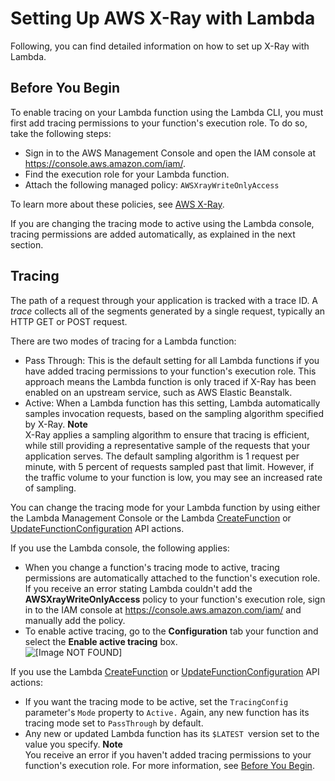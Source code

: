 # Setting Up AWS X\-Ray with Lambda<a name="enabling-x-ray"></a>

Following, you can find detailed information on how to set up X\-Ray with Lambda\.

## Before You Begin<a name="lambda-xray-getready"></a>

To enable tracing on your Lambda function using the Lambda CLI, you must first add tracing permissions to your function's execution role\. To do so, take the following steps: 
+ Sign in to the AWS Management Console and open the IAM console at [https://console\.aws\.amazon\.com/iam/](https://console.aws.amazon.com/iam/)\.
+ Find the execution role for your Lambda function\.
+ Attach the following managed policy: `AWSXrayWriteOnlyAccess`

To learn more about these policies, see [AWS X\-Ray](https://docs.aws.amazon.com/xray/latest/devguide/)\.

If you are changing the tracing mode to active using the Lambda console, tracing permissions are added automatically, as explained in the next section\.

## Tracing<a name="lambda-xray-tracing"></a>

The path of a request through your application is tracked with a trace ID\. A *trace* collects all of the segments generated by a single request, typically an HTTP GET or POST request\.

There are two modes of tracing for a Lambda function:
+ Pass Through: This is the default setting for all Lambda functions if you have added tracing permissions to your function's execution role\. This approach means the Lambda function is only traced if X\-Ray has been enabled on an upstream service, such as AWS Elastic Beanstalk\.
+ Active: When a Lambda function has this setting, Lambda automatically samples invocation requests, based on the sampling algorithm specified by X\-Ray\. 
**Note**  
X\-Ray applies a sampling algorithm to ensure that tracing is efficient, while still providing a representative sample of the requests that your application serves\. The default sampling algorithm is 1 request per minute, with 5 percent of requests sampled past that limit\. However, if the traffic volume to your function is low, you may see an increased rate of sampling\. 

You can change the tracing mode for your Lambda function by using either the Lambda Management Console or the Lambda [CreateFunction](API_CreateFunction.md) or [UpdateFunctionConfiguration](API_UpdateFunctionConfiguration.md) API actions\. 

If you use the Lambda console, the following applies:
+ When you change a function's tracing mode to active, tracing permissions are automatically attached to the function's execution role\. If you receive an error stating Lambda couldn't add the **AWSXrayWriteOnlyAccess** policy to your function's execution role, sign in to the IAM console at [https://console\.aws\.amazon\.com/iam/](https://console.aws.amazon.com/iam/) and manually add the policy\.
+ To enable active tracing, go to the **Configuration** tab your function and select the **Enable active tracing** box\.   
![\[Image NOT FOUND\]](http://docs.aws.amazon.com/lambda/latest/dg/images/ActiveTracing.png)

If you use the Lambda [CreateFunction](API_CreateFunction.md) or [UpdateFunctionConfiguration](API_UpdateFunctionConfiguration.md) API actions:
+ If you want the tracing mode to be active, set the `TracingConfig` parameter's `Mode` property to `Active.` Again, any new function has its tracing mode set to `PassThrough` by default\.
+ Any new or updated Lambda function has its `$LATEST `version set to the value you specify\.
**Note**  
You receive an error if you haven't added tracing permissions to your function's execution role\. For more information, see [Before You Begin](#lambda-xray-getready)\. 